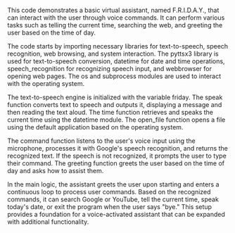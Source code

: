 This code demonstrates a basic virtual assistant, named F.R.I.D.A.Y., that can interact with the user through voice commands. 
It can perform various tasks such as telling the current time, searching the web, and greeting the user based on the time of day.

The code starts by importing necessary libraries for text-to-speech, speech recognition, web browsing, and system interaction. 
The pyttsx3 library is used for text-to-speech conversion, datetime for date and time operations, speech_recognition for recognizing speech input, 
and webbrowser for opening web pages. The os and subprocess modules are used to interact with the operating system.

The text-to-speech engine is initialized with the variable friday. The speak function converts text to speech and outputs it, 
displaying a message and then reading the text aloud. The time function retrieves and speaks the current time using the datetime module. 
The open_file function opens a file using the default application based on the operating system.

The command function listens to the user's voice input using the microphone, processes it with Google's speech recognition, 
and returns the recognized text. If the speech is not recognized, it prompts the user to type their command. The greeting function greets 
the user based on the time of day and asks how to assist them.

In the main logic, the assistant greets the user upon starting and enters a continuous loop to process user commands. 
Based on the recognized commands, it can search Google or YouTube, tell the current time, speak today's date, or exit the program when the user says "bye." 
This setup provides a foundation for a voice-activated assistant that can be expanded with additional functionality.
